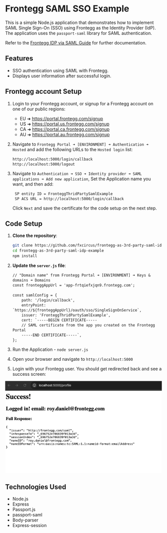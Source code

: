 # Frontegg SAML SSO Example

This is a simple Node.js application that demonstrates how to implement SAML Single Sign-On (SSO) using Frontegg as the Identity Provider (IdP). The application uses the `passport-saml` library for SAML authentication.

Refer to the [Frontegg IDP via SAML Guide](https://developers.frontegg.com/guides/management/frontegg-idp/via-saml) for further documentation.

## Features

-  SSO authentication using SAML with Frontegg.
-  Displays user information after successful login.


## Frontegg account Setup
1. Login to your Frontegg account, or signup for a Frontegg account on one of our public regions:
    - EU ➜ https://portal.frontegg.com/signup
    - US ➜ https://portal.us.frontegg.com/signup
    - CA ➜ https://portal.ca.frontegg.com/signup
    - AU ➜ https://portal.au.frontegg.com/signup

2. Navigate to `Frontegg Portal ➜ [ENVIRONMENT] ➜ Authentication ➜ Hosted` and add the following URLs to the `Hosted login` list:
    ```
    http://localhost:5000/login/callback
    http://localhost:5000/logout
    ```
3. Navigate to `Authentication ➜ SSO ➜ Identity provider ➜ SAML applications ➜ Add new application`,
   Set the Application name you want, and then add:
   ```
    SP entity ID = FronteggThridPartySamlExample
    SP ACS URL = http://localhost:5000/login/callback
    ```
    Click `Next` and save the certificate for the code setup on the next step.

## Code Setup

1. **Clone the repository**:

   ```bash
   git clone https://github.com/fxcircus/frontegg-as-3rd-party-saml-idp-example.git
   cd frontegg-as-3rd-party-saml-idp-example
   npm install
   ```

2. **Update the `server.js` file**:

    ```
    // "Domain name" from Frontegg Portal ➜ [ENVIRONMENT] ➜ Keys & domains ➜ Domains
    const fronteggAppUrl = 'app-frtqiefxjqn9.frontegg.com';

    const samlConfig = {
        path: '/login/callback',
        entryPoint: `https://${fronteggAppUrl}/oauth/sso/SingleSignOnService`,
        issuer: 'FronteggThridPartySamlExample',
        cert: `-----BEGIN CERTIFICATE-----
        // SAML certificate from the app you created on the Frontegg Portal
        -----END CERTIFICATE-----`,
    };
    ```

3. Run the Application - `node server.js`
4. Open your browser and navigate to `http://localhost:5000`
5. Login with your Frontegg user.
   You should get redirected back and see a success screen:

![Alt text](/image.png)



## Technologies Used

-  Node.js
-  Express
-  Passport.js
-  passport-saml
-  Body-parser
-  Express-session
